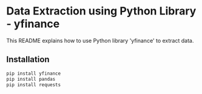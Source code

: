 # Data Extraction using Python Library - yfinance

<p>This README explains how to use Python library 'yfinance' to extract data.</p>

## Installation

```sh
pip install yfinance
pip install pandas
pip install requests





